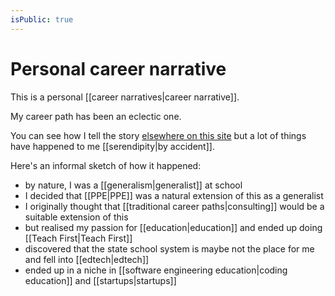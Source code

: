 ```yaml
---
isPublic: true
---
```


# Personal career narrative

This is a personal [[career narratives|career narrative]].

My career path has been an eclectic one.

You can see how I tell the story [elsewhere on this site](https://richard.ng/work) but a lot of things have happened to me [[serendipity|by accident]].

Here's an informal sketch of how it happened:
- by nature, I was a [[generalism|generalist]] at school
- I decided that [[PPE|PPE]] was a natural extension of this as a generalist
- I originally thought that [[traditional career paths|consulting]] would be a suitable extension of this
- but realised my passion for [[education|education]] and ended up doing [[Teach First|Teach First]]
- discovered that the state school system is maybe not the place for me and fell into [[edtech|edtech]]
- ended up in a niche in [[software engineering education|coding education]] and [[startups|startups]]